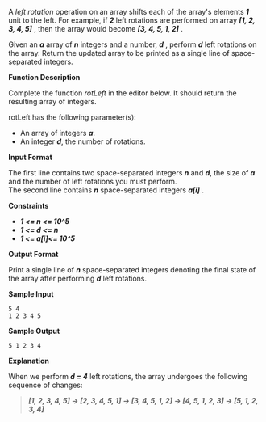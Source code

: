 A _left rotation_ operation on an array shifts each of the array's elements **_1_** unit to the left. For example, if **_2_** left rotations are performed on array **_[1, 2, 3, 4, 5]_** , then the array would become **_[3, 4, 5, 1, 2]_** .

Given an **_a_** array of **_n_** integers and a number, **_d_** , perform **_d_** left rotations on the array. Return the updated array to be printed as a single line of space-separated integers.

**Function Description**

Complete the function _rotLeft_ in the editor below. It should return the resulting array of integers.

rotLeft has the following parameter(s):

- An array of integers **_a_**.
- An integer **_d_**, the number of rotations.

**Input Format**

The first line contains two space-separated integers **_n_** and **_d_**, the size of **_a_** and the number of left rotations you must perform.  
The second line contains **_n_** space-separated integers **_a[i]_** .

**Constraints**

- **_1 <= n <= 10^5_**
- **_1 <= d <= n_**
- **_1 <= a[i]<= 10^5_**

**Output Format**

Print a single line of **_n_** space-separated integers denoting the final state of the array after performing **_d_** left rotations.

**Sample Input**

```
5 4
1 2 3 4 5

```

**Sample Output**

```
5 1 2 3 4

```

**Explanation**

When we perform **_d = 4_** left rotations, the array undergoes the following sequence of changes:

> **_[1, 2, 3, 4, 5] -> [2, 3, 4, 5, 1] -> [3, 4, 5, 1, 2] -> [4, 5, 1, 2, 3] -> [5, 1, 2, 3, 4]_**
